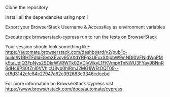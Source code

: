Clone the repository

Install all the dependancies using npm i

Export your BrowserStack Username & AccessKey as environment variables

Execute npx browserstack-cypress run to run the tests on BrowserStack

Your session should look something like:
https://automate.browserstack.com/dashboard/v2/public-build/N1BHTFdldE8vbXEvcy95VXdYRFg3UEcxSXlpbW9mNDI0VFNjdWpPMk5taUdjQ3FpNys2SDkrWVRWTk02VDlyVlkyL1FKVmphTnNWU3FYay9BNnR6dHc9PS0tZnl0VVhjcU8yb0hIRmJ2MG1jWEtOQT09--cf8d3142efe84c27947a62c392683e3346cdcebd

For more information on BrowserStack Cypress vist https://www.browserstack.com/docs/automate/cypress
